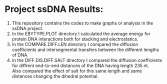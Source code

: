 # Project ssDNA Results:  
1. This repository contains the codes to make graphs or analysis in the ssDNA project.  
2. In the EBYTYPE.PLOT directory I calculated the average energy for protein DNA interactions both for stacking and electrostatics.  
3. In the COMPARE.DIFF.LEN directory I compared the diffusion coefficients and intersegmental transfers between the different lengths of DNA.  
4. In the DIFF.DIS.DIFF.SALT directory I compared the diffusion coefficients for diffrent end-to-end distances of the DNA having length 235 nt.  
   Also compared the effect of salt for this same length and same distances changing the dihedral potential.  
   
